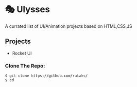# 🎭 Ulysses

A currated list of UI/Animation projects based on HTML,CSS,JS 

## Projects
* Rocket UI


### Clone The Repo:

```
$ git clone https://github.com/rutaks/
$ cd 
```
